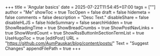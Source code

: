 +++
title = 'Angular basics'
date = 2025-07-22T11:54:45+07:00
tags = [""]
author = "Me"
showToc = true
TocOpen = false
draft = false
hidemeta = false
comments = false
description = "Desc Text."
disableShare = false
disableHLJS = false
hideSummary = false
searchHidden = true
ShowReadingTime = true
ShowBreadCrumbs = true
ShowPostNavLinks = true
ShowWordCount = true
ShowRssButtonInSectionTermList = true
UseHugoToc = true
[editPost]
    URL = "https://github.com/AumPauskar/blog/content/posts/"
    Text = "Suggest Changes"
    appendFilePath = true
+++